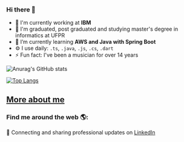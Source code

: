 ### Hi there 👋

- 🔭 I'm currently working at **IBM**
- 📖 I'm graduated, post graduated and studying master's degree in informatics at UFPR
- 🌱 I’m currently learning **AWS and Java with Spring Boot**
- ⚙️ I use daily: `.ts`, `.java`, `.js`, `.cs`, `.dart`
- ⚡ Fun fact: I've been a musician for over 14 years

![Anurag's GitHub stats](https://github-readme-stats.vercel.app/api?username=ananicolemassaneiro&show_icons=true&theme=radical)

[![Top Langs](https://github-readme-stats.vercel.app/api/top-langs/?username=ananicolemassaneiro&hide_progress=false)](https://github.com/ananicolemassaneiro/github-readme-stats)

## <a href="https://ananicolemassaneiro.github.io/" alt="Perfil Online" target="_blank">More about me</a>


### Find me around the web 🌎:
💼 Connecting and sharing professional updates on <a href="https://www.linkedin.com/in/ana-nicole-massaneiro/">LinkedIn</a>


